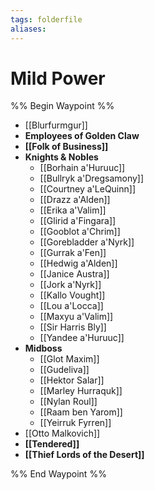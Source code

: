 ```yaml
---
tags: folderfile
aliases:
---
```


# Mild Power
%% Begin Waypoint %%
- [[Blurfurmgur]]
- **Employees of Golden Claw**
- **[[Folk of Business]]**
- **Knights & Nobles**
	- [[Borhain a'Huruuc]]
	- [[Bullryk a'Dregsamony]]
	- [[Courtney a'LeQuinn]]
	- [[Drazz a'Alden]]
	- [[Erika a'Valim]]
	- [[Glirid a'Fingara]]
	- [[Gooblot a'Chrim]]
	- [[Gorebladder a'Nyrk]]
	- [[Gurrak a'Fen]]
	- [[Hedwig a'Alden]]
	- [[Janice Austra]]
	- [[Jork a'Nyrk]]
	- [[Kallo Vought]]
	- [[Lou a'Locca]]
	- [[Maxyu a'Valim]]
	- [[Sir Harris Bly]]
	- [[Yandee a'Huruuc]]
- **Midboss**
	- [[Glot Maxim]]
	- [[Gudeliva]]
	- [[Hektor Salar]]
	- [[Marley Hurraquk]]
	- [[Nylan Roul]]
	- [[Raam ben Yarom]]
	- [[Yeirruk Fyrren]]
- [[Otto Malkovich]]
- **[[Tendered]]**
- **[[Thief Lords of the Desert]]**

%% End Waypoint %%
